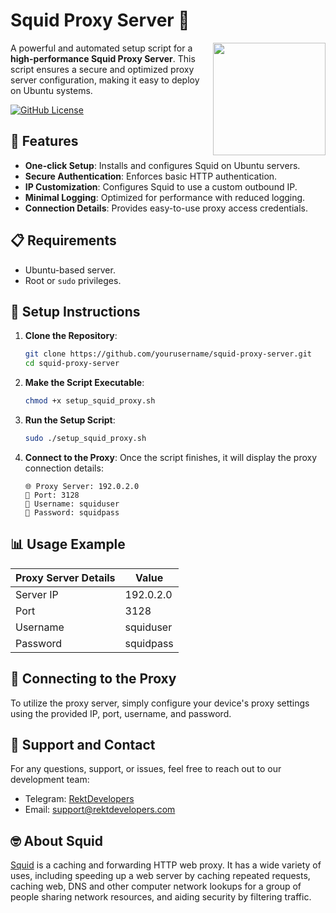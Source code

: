 # Squid Proxy Server 🦑

<img align="right" width="180" height="180" src="https://raw.githubusercontent.com/wiki/squid-cache/squid/images/squid-mini.png">

A powerful and automated setup script for a **high-performance Squid Proxy Server**. This script ensures a secure and optimized proxy server configuration, making it easy to deploy on Ubuntu systems.

[![GitHub License](https://img.shields.io/github/license/likhonisaac/squid-proxy-server?color=brightgreen)](https://github.com/likhonisaac/squid-proxy-server/blob/main/LICENSE)

## 🌟 Features
- **One-click Setup**: Installs and configures Squid on Ubuntu servers.
- **Secure Authentication**: Enforces basic HTTP authentication.
- **IP Customization**: Configures Squid to use a custom outbound IP.
- **Minimal Logging**: Optimized for performance with reduced logging.
- **Connection Details**: Provides easy-to-use proxy access credentials.

## 📋 Requirements
- Ubuntu-based server.
- Root or `sudo` privileges.

## 🚀 Setup Instructions
1. **Clone the Repository**:
   ```bash
   git clone https://github.com/yourusername/squid-proxy-server.git
   cd squid-proxy-server
   ```

2. **Make the Script Executable**:
   ```bash
   chmod +x setup_squid_proxy.sh
   ```

3. **Run the Setup Script**:
   ```bash
   sudo ./setup_squid_proxy.sh
   ```

4. **Connect to the Proxy**:
   Once the script finishes, it will display the proxy connection details:
   ```
   🌐 Proxy Server: 192.0.2.0
   🔌 Port: 3128
   👤 Username: squiduser
   🔑 Password: squidpass
   ```

## 📊 Usage Example

| Proxy Server Details | Value |
| -------------------- | ----- |
| Server IP | 192.0.2.0 |
| Port | 3128 |
| Username | squiduser |
| Password | squidpass |

## 📝 Connecting to the Proxy
To utilize the proxy server, simply configure your device's proxy settings using the provided IP, port, username, and password.

## 🤝 Support and Contact
For any questions, support, or issues, feel free to reach out to our development team:
- Telegram: [RektDevelopers](https://t.me/RektDevelopers)
- Email: [support@rektdevelopers.com](mailto:support@rektdevelopers.com)

## 🤓 About Squid
[Squid](http://www.squid-cache.org/) is a caching and forwarding HTTP web proxy. It has a wide variety of uses, including speeding up a web server by caching repeated requests, caching web, DNS and other computer network lookups for a group of people sharing network resources, and aiding security by filtering traffic.
